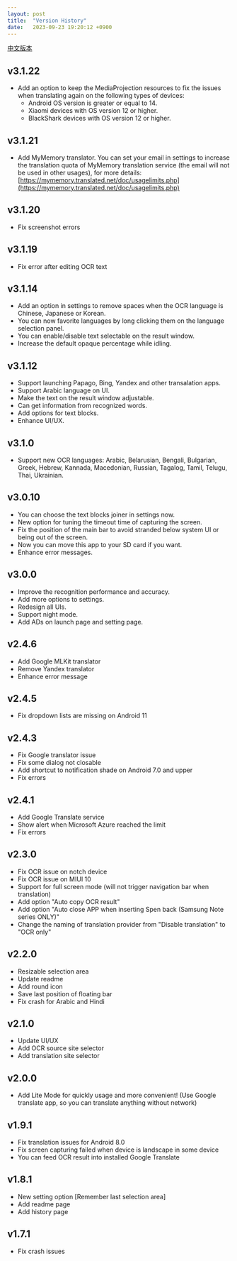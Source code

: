 ```yaml
---
layout: post
title:  "Version History"
date:   2023-09-23 19:20:12 +0900
---
```


[中文版本](./version_history_zh_tw.html)

## v3.1.22
- Add an option to keep the MediaProjection resources to fix the issues when translating again on the following types of devices:
  - Android OS version is greater or equal to 14.
  - Xiaomi devices with OS version 12 or higher.
  - BlackShark devices with OS version 12 or higher.

## v3.1.21
- Add MyMemory translator. You can set your email in settings to increase the translation quota of MyMemory translation service (the email will not be used in other usages), for more details: [https://mymemory.translated.net/doc/usagelimits.php](https://mymemory.translated.net/doc/usagelimits.php)

## v3.1.20
- Fix screenshot errors

## v3.1.19
- Fix error after editing OCR text

## v3.1.14
- Add an option in settings to remove spaces when the OCR language is Chinese, Japanese or Korean.  
- You can now favorite languages by long clicking them on the language selection panel.  
- You can enable/disable text selectable on the result window.  
- Increase the default opaque percentage while idling.

## v3.1.12
- Support launching Papago, Bing, Yandex and other transalation apps.  
- Support Arabic language on UI.  
- Make the text on the result window adjustable.  
- Can get information from recognized words.  
- Add options for text blocks.  
- Enhance UI/UX.

## v3.1.0
- Support new OCR languages: Arabic, Belarusian, Bengali, Bulgarian, Greek, Hebrew, Kannada, Macedonian, Russian, Tagalog, Tamil, Telugu, Thai, Ukrainian.

## v3.0.10
- You can choose the text blocks joiner in settings now.  
- New option for tuning the timeout time of capturing the screen.  
- Fix the position of the main bar to avoid stranded below system UI or being out of the screen.  
- Now you can move this app to your SD card if you want.  
- Enhance error messages.

## v3.0.0
- Improve the recognition performance and accuracy.  
- Add more options to settings.  
- Redesign all UIs.  
- Support night mode.  
- Add ADs on launch page and setting page.

## v2.4.6
- Add Google MLKit translator  
- Remove Yandex translator  
- Enhance error message

## v2.4.5
- Fix dropdown lists are missing on Android 11

## v2.4.3
- Fix Google translator issue  
- Fix some dialog not closable  
- Add shortcut to notification shade on Android 7.0 and upper  
- Fix errors

## v2.4.1
- Add Google Translate service  
- Show alert when Microsoft Azure reached the limit  
- Fix errors

## v2.3.0
- Fix OCR issue on notch device  
- Fix OCR issue on MIUI 10  
- Support for full screen mode (will not trigger navigation bar when translation)  
- Add option "Auto copy OCR result"  
- Add option "Auto close APP when inserting Spen back (Samsung Note series ONLY)"  
- Change the naming of translation provider from "Disable translation" to "OCR only"

## v2.2.0
- Resizable selection area  
- Update readme  
- Add round icon  
- Save last position of floating bar  
- Fix crash for Arabic and Hindi

## v2.1.0
- Update UI/UX  
- Add OCR source site selector  
- Add translation site selector

## v2.0.0
- Add Lite Mode for quickly usage and more convenient! (Use Google translate app, so you can translate anything without network)

## v1.9.1
- Fix translation issues for Android 8.0  
- Fix screen capturing failed when device is landscape in some device  
- You can feed OCR result into installed Google Translate

## v1.8.1
- New setting option [Remember last selection area]  
- Add readme page  
- Add history page

## v1.7.1
- Fix crash issues